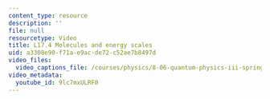 ```yaml
---
content_type: resource
description: ''
file: null
resourcetype: Video
title: L17.4 Molecules and energy scales
uid: a3308e90-f71a-e9ac-de72-c52ae7b8497d
video_files:
  video_captions_file: /courses/physics/8-06-quantum-physics-iii-spring-2018/video-lectures/time-dependent-perturbation-theory/L17-4/9lc7mxULRF0.vtt
video_metadata:
  youtube_id: 9lc7mxULRF0
---
```

